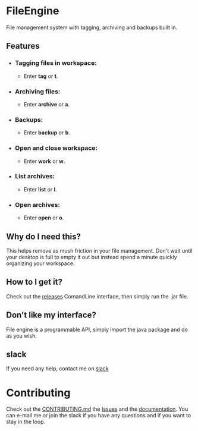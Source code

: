 # FileEngine
File management system with tagging, archiving and backups built in.

## Features
- ### Tagging files in workspace:
  - Enter **tag** or **t**.
- ### Archiving files:
  - Enter **archive** or **a**.
- ### Backups:
  - Enter **backup** or **b**.
- ### Open and close workspace:
  - Enter **work** or **w**.
- ### List archives:
  - Enter **list** or **l**.
- ### Open archives:
  - Enter **open** or **o**.

## Why do I need this?
This helps remove as mush friction in your file management. Don't wait until your desktop is full to empty it out
but instead spend a minute quickly organizing your workspace.

## How to I get it?
Check out the [releases](https://github.com/SamuelLando/FileEngine/releases) ComandLine interface, then simply run the .jar file.

## Don't like my interface?
File engine is a programmable API, simply import the java package and do as you wish.

## slack
If you need any help, contact me on [slack]() 

# Contributing
Check out the [CONTRIBUTING.md](/CONTRIBUTING.md) the [Issues](https://github.com/SamuelLando/FileEngine/issues) and the [documentation](/docs/builds). You can e-mail me or join the slack if you have any questions and if you want to stay in the loop.
